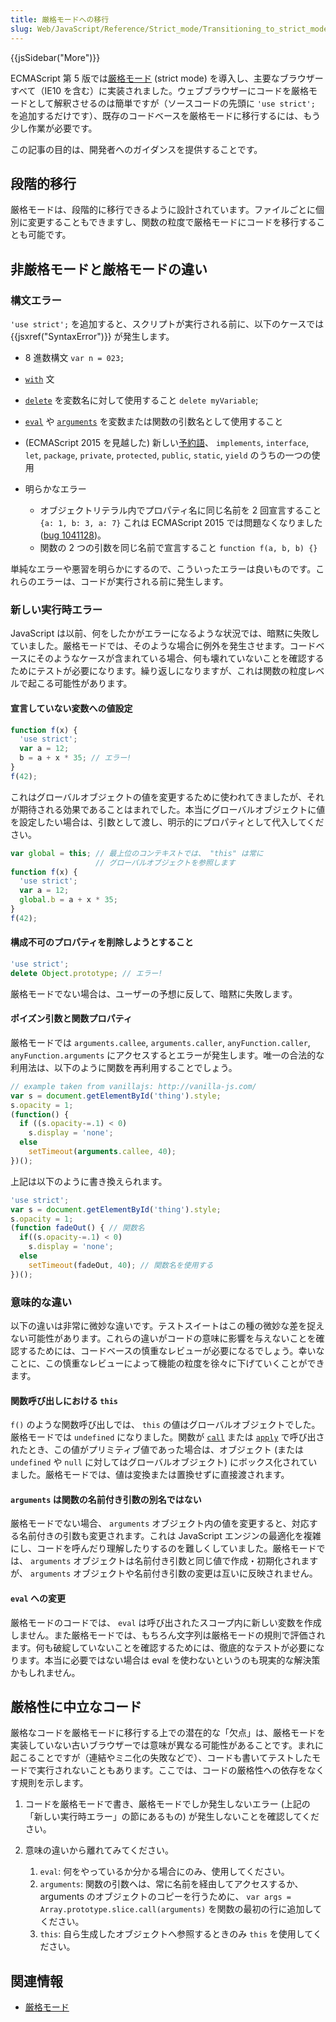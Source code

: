 ```yaml
---
title: 厳格モードへの移行
slug: Web/JavaScript/Reference/Strict_mode/Transitioning_to_strict_mode
---
```


{{jsSidebar("More")}}

ECMAScript 第 5 版では[厳格モード](/ja/docs/Web/JavaScript/Reference/Strict_mode) (strict mode) を導入し、主要なブラウザーすべて（IE10 を含む）に実装されました。ウェブブラウザーにコードを厳格モードとして解釈させるのは簡単ですが（ソースコードの先頭に `'use strict';` を追加するだけです）、既存のコードベースを厳格モードに移行するには、もう少し作業が必要です。

この記事の目的は、開発者へのガイダンスを提供することです。

## 段階的移行

厳格モードは、段階的に移行できるように設計されています。ファイルごとに個別に変更することもできますし、関数の粒度で厳格モードにコードを移行することも可能です。

## 非厳格モードと厳格モードの違い

### 構文エラー

`'use strict';` を追加すると、スクリプトが実行される前に、以下のケースでは{{jsxref("SyntaxError")}} が発生します。

- 8 進数構文 `var n = 023;`
- [`with`](/ja/docs/Web/JavaScript/Reference/Statements/with) 文
- [`delete`](/ja/docs/Web/JavaScript/Reference/Operators/delete) を変数名に対して使用すること `delete myVariable`;
- [`eval`](/ja/docs/Web/JavaScript/Reference/Global_Objects/eval) や [`arguments`](/ja/docs/Web/JavaScript/Reference/Functions/arguments) を変数または関数の引数名として使用すること
- (ECMAScript 2015 を見越した) 新しい[予約語](/ja/docs/Web/JavaScript/Reference/Lexical_grammar#keywords)、 `implements`, `interface`, `let`, `package`, `private`, `protected`, `public`, `static`, `yield` のうちの一つの使用
- 明らかなエラー

  - オブジェクトリテラル内でプロパティ名に同じ名前を 2 回宣言すること `{a: 1, b: 3, a: 7}` これは ECMAScript 2015 では問題なくなりました ([bug 1041128](https://bugzilla.mozilla.org/show_bug.cgi?id=1041128))。
  - 関数の 2 つの引数を同じ名前で宣言すること `function f(a, b, b) {}`

単純なエラーや悪習を明らかにするので、こういったエラーは良いものです。これらのエラーは、コードが実行される前に発生します。

### 新しい実行時エラー

JavaScript は以前、何をしたかがエラーになるような状況では、暗黙に失敗していました。厳格モードでは、そのような場合に例外を発生させます。コードベースにそのようなケースが含まれている場合、何も壊れていないことを確認するためにテストが必要になります。繰り返しになりますが、これは関数の粒度レベルで起こる可能性があります。

#### 宣言していない変数への値設定

```js
function f(x) {
  'use strict';
  var a = 12;
  b = a + x * 35; // エラー!
}
f(42);
```

これはグローバルオブジェクトの値を変更するために使われてきましたが、それが期待される効果であることはまれでした。本当にグローバルオブジェクトに値を設定したい場合は、引数として渡し、明示的にプロパティとして代入してください。

```js
var global = this; // 最上位のコンテキストでは、 "this" は常に
                   // グローバルオブジェクトを参照します
function f(x) {
  'use strict';
  var a = 12;
  global.b = a + x * 35;
}
f(42);
```

#### 構成不可のプロパティを削除しようとすること

```js
'use strict';
delete Object.prototype; // エラー!
```

厳格モードでない場合は、ユーザーの予想に反して、暗黙に失敗します。

#### ポイズン引数と関数プロパティ

厳格モードでは `arguments.callee`, `arguments.caller`, `anyFunction.caller`, `anyFunction.arguments` にアクセスするとエラーが発生します。唯一の合法的な利用法は、以下のように関数を再利用することでしょう。

```js
// example taken from vanillajs: http://vanilla-js.com/
var s = document.getElementById('thing').style;
s.opacity = 1;
(function() {
  if ((s.opacity-=.1) < 0)
    s.display = 'none';
  else
    setTimeout(arguments.callee, 40);
})();
```

上記は以下のように書き換えられます。

```js
'use strict';
var s = document.getElementById('thing').style;
s.opacity = 1;
(function fadeOut() { // 関数名
  if((s.opacity-=.1) < 0)
    s.display = 'none';
  else
    setTimeout(fadeOut, 40); // 関数名を使用する
})();
```

### 意味的な違い

以下の違いは非常に微妙な違いです。テストスイートはこの種の微妙な差を捉えない可能性があります。これらの違いがコードの意味に影響を与えないことを確認するためには、コードベースの慎重なレビューが必要になるでしょう。幸いなことに、この慎重なレビューによって機能の粒度を徐々に下げていくことができます。

#### 関数呼び出しにおける `this`

`f()` のような関数呼び出しでは、 `this` の値はグローバルオブジェクトでした。厳格モードでは `undefined` になりました。関数が [`call`](/en-US/docs/Web/JavaScript/Reference/Global_Objects/Function/call) または [`apply`](/en-US/docs/Web/JavaScript/Reference/Global_Objects/Function/apply) で呼び出されたとき、この値がプリミティブ値であった場合は、オブジェクト (または `undefined` や `null` に対してはグローバルオブジェクト) にボックス化されていました。厳格モードでは、値は変換または置換せずに直接渡されます。

#### `arguments` は関数の名前付き引数の別名ではない

厳格モードでない場合、 `arguments` オブジェクト内の値を変更すると、対応する名前付きの引数も変更されます。これは JavaScript エンジンの最適化を複雑にし、コードを呼んだり理解したりするのを難しくしていました。厳格モードでは、 `arguments` オブジェクトは名前付き引数と同じ値で作成・初期化されますが、 `arguments` オブジェクトや名前付き引数の変更は互いに反映されません。

#### `eval` への変更

厳格モードのコードでは、 `eval` は呼び出されたスコープ内に新しい変数を作成しません。また厳格モードでは、もちろん文字列は厳格モードの規則で評価されます。何も破綻していないことを確認するためには、徹底的なテストが必要になります。本当に必要ではない場合は eval を使わないというのも現実的な解決策かもしれません。

## 厳格性に中立なコード

厳格なコードを厳格モードに移行する上での潜在的な「欠点」は、厳格モードを実装していない古いブラウザーでは意味が異なる可能性があることです。まれに起こることですが（連結やミニ化の失敗などで）、コードも書いてテストしたモードで実行されないこともあります。ここでは、コードの厳格性への依存をなくす規則を示します。

1. コードを厳格モードで書き、厳格モードでしか発生しないエラー (上記の「新しい実行時エラー」の節にあるもの) が発生しないことを確認してください。
2. 意味の違いから離れてみてください。

    1. `eval`: 何をやっているか分かる場合にのみ、使用してください。
    2. `arguments`: 関数の引数へは、常に名前を経由してアクセスするか、 arguments のオブジェクトのコピーを行うために、
        `var args = Array.prototype.slice.call(arguments)`
        を関数の最初の行に追加してください。
    3. `this`: 自ら生成したオブジェクトへ参照するときのみ `this` を使用してください。

## 関連情報

- [厳格モード](/ja/docs/Web/JavaScript/Reference/Strict_mode)
